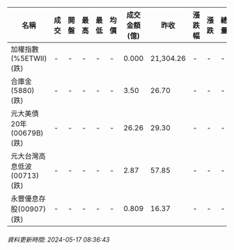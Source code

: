 | 名稱 | 成交 | 開盤 | 最高 | 最低 | 均價 | 成交金額(億) | 昨收 | 漲跌幅 | 漲跌 | 總量 | 昨量 | 振幅 |
| -------- | -------- | -------- | -------- |-------- | -------- | -------- |-------- |-------- |-------- | -------- | -------- |-------- |
|加權指數(%5ETWII) (跌)|-|-|-|-|-|0.000|21,304.26|-|-|-|-|0.00%|
|合庫金(5880) (跌)|-|-|-|-|-|3.50|26.70|-|-|-|-|0.00%|
|元大美債20年(00679B) (跌)|-|-|-|-|-|26.26|29.30|-|-|-|-|0.00%|
|元大台灣高息低波(00713) (跌)|-|-|-|-|-|2.87|57.85|-|-|-|-|0.00%|
|永豐優息存股(00907) (跌)|-|-|-|-|-|0.809|16.37|-|-|-|-|0.00%|
###### 資料更新時間: 2024-05-17 08:36:43